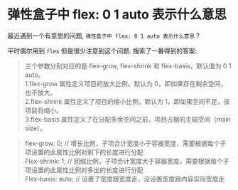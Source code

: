 # 弹性盒子中 flex: 0 1 auto 表示什么意思

最近遇到一个有意思的问题, `弹性盒子中 flex: 0 1 auto 表示什么意思` ?

平时偶尔用到 `flex` 但是很少注意到这个问题. 搜索了一番得到的答案:

> 三个参数分别对应的是 flex-grow, flex-shrink 和 flex-basis，默认值为 0 1 auto。  
> 1.flex-grow 属性定义项目的放大比例，默认为 0，即如果存在剩余空间，也不放大。  
> 2.flex-shrink 属性定义了项目的缩小比例，默认为 1，即如果空间不足，该项目将缩小。  
> 3.flex-basis 属性定义了在分配多余空间之前，项目占据的主轴空间（main size）。  

> flex-grow: 0; // 增长比例，子项合计宽度小于容器宽度，需要根据每个子项设置的此属性比例对剩下的长度进行分配   
> Flex-shrink: 1; // 回缩比例，子项合计宽度大于容器宽度，需要根据每个子项设置的此属性比例对多出的长度进行分配  
> Flex-basis: auto; // 设置了宽度跟宽度走，没设置宽度跟内容实际宽度走  
